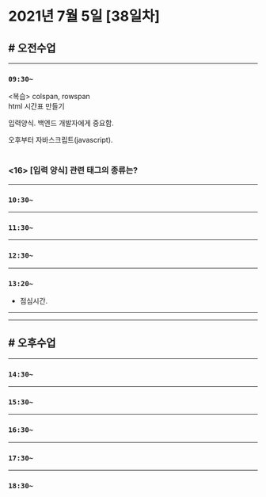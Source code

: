 # 2021년 7월 5일 [38일차]

## # 오전수업
----
### `09:30~`

<복습>
colspan, rowspan  
html 시간표 만들기  

입력양식. 백엔드 개발자에게 중요함.  

오후부터 자바스크립트(javascript).  

#

### <16> [입력 양식] 관련 태그의 종류는?








----
### `10:30~`








----
### `11:30~`








----
### `12:30~`








----
### `13:20~`

  - 점심시간.

---
---

## # 오후수업

---
### `14:30~`










---
### `15:30~`









----
### `16:30~`








----
### `17:30~`








----
### `18:30~`
